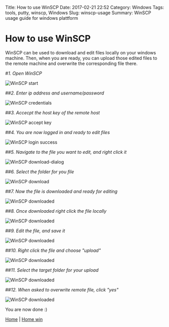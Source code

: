 Title: How to use WinSCP
Date: 2017-02-21 22:52
Category: Windows
Tags: tools, putty, winscp, Windows
Slug: winscp-usage
Summary: WinSCP usage guide for windows plattform

# How to use WinSCP

WinSCP can be used to download and edit files locally on your windows machine.
Then, when you are ready, you can upload those edited files to the remote
machine and overwrite the corresponding file there.


#*1. Open WinSCP*

![WinSCP start](/images/win/winscp/start.png)


##*2. Enter ip address and username/password*

![WinSCP credentials](/images/win/winscp/credentials.png)

##*3. Accecpt the host key of the remote host*

![WinSCP accept key](/images/win/winscp/accept.png)

##*4. You are now logged in and ready to edit files*

![WinSCP login success](/images/win/winscp/loggedin.png)


##*5. Navigate to the file you want to edit, and right click it*

![WinSCP download-dialog](/images/win/winscp/download-dialog.png)

##*6. Select the folder for you file*

![WinSCP download](/images/win/winscp/download.png)

##*7. Now the file is downloaded and ready for editing*

![WinSCP downloaded](/images/win/winscp/downloaded.png)

##*8. Once downloaded right click the file locally*

![WinSCP downloaded](/images/win/winscp/edit-dialog.png)

##*9. Edit the file, and save it*

![WinSCP downloaded](/images/win/winscp/editor-open.png)

##*10. Right click the file and choose "upload"*

![WinSCP downloaded](/images/win/winscp/upload-dialog1.png)

##*11. Select the target folder for your upload*

![WinSCP downloaded](/images/win/winscp/upload-dialog2.png)

##*12. When asked to overwrite remote file, click "yes"*

![WinSCP downloaded](/images/win/winscp/overwrite-dialog.png)

You are now done :)


[Home](/) |
[Home win]({filename}/win/index.md)
